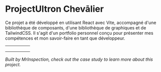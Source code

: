 # ProjectUltron Chevālier

Ce projet a été développé en utilisant React avec Vite, accompagné d'une bibliothèque de composants, d'une bibliothèque de graphiques et de TailwindCSS. Il s'agit d'un portfolio personnel conçu pour présenter mes compétences et mon savoir-faire en tant que développeur.


|               |   |  |   |   |
|---------------|---|--|---|---|
|               |   |  |   |   |
|               |   |  |   |   |
|               |   |  |   |   |

*Built by MrInspection, check out the case study to learn more about this project.*
